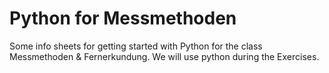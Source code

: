 # Python for Messmethoden

Some info sheets for getting started with Python for the class Messmethoden & Fernerkundung.  We will use python during the Exercises.

```{tableofcontents}
```